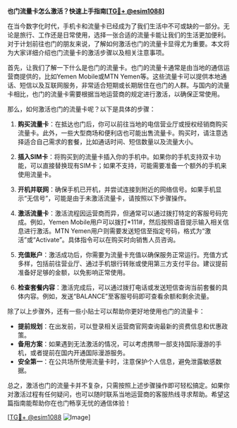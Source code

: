 **也门流量卡怎么激活？快速上手指南[[TG💪+ @esim1088](https://t.me/s/esim1088)]**

在当今数字化时代，手机卡和流量卡已经成为了我们生活中不可或缺的一部分。无论是旅行、工作还是日常使用，选择一张合适的流量卡能让我们的生活更加便利。对于计划前往也门的朋友来说，了解如何激活也门的流量卡显得尤为重要。本文将为大家详细介绍也门流量卡的激活步骤以及相关注意事项。

首先，让我们了解一下什么是也门的流量卡。也门的流量卡通常是由当地的通信运营商提供的，比如Yemen Mobile或MTN Yemen等。这些流量卡可以提供本地通话、短信以及互联网服务，非常适合短期或长期居住在也门的人群。与国内的流量卡相比，也门的流量卡需要根据当地运营商的规定进行激活，以确保正常使用。

那么，如何激活也门的流量卡呢？以下是具体的步骤：

1. **购买流量卡**：在抵达也门后，你可以前往当地的电信营业厅或授权经销商购买流量卡。此外，一些大型商场和便利店也可能出售流量卡。购买时，请注意选择适合自己需求的套餐，比如通话时间、短信数量以及流量大小。

2. **插入SIM卡**：将购买到的流量卡插入你的手机中。如果你的手机支持双卡功能，可以直接替换现有SIM卡；如果不支持，可能需要准备一个额外的手机来使用流量卡。

3. **开机并联网**：确保手机已开机，并尝试连接到附近的网络信号。如果手机显示“无信号”，可能是由于未激活流量卡，请按照以下步骤操作。

4. **激活流量卡**：激活流程因运营商而异，但通常可以通过拨打特定的客服号码完成。例如，Yemen Mobile用户可以拨打*111#，然后按照语音提示输入相关信息进行激活。MTN Yemen用户则需要发送短信至指定号码，格式为“激活”或“Activate”。具体指令可以在购买时向销售人员咨询。

5. **充值账户**：激活成功后，你需要为流量卡充值以确保服务正常运行。充值方式多样，包括前往营业厅、通过手机银行转账或使用第三方支付平台。建议提前准备好足够的金额，以免影响正常使用。

6. **检查套餐内容**：激活完成后，可以通过拨打电话或发送短信查询当前套餐的具体内容。例如，发送“BALANCE”至客服号码即可查看余额和剩余流量。

除了以上步骤外，还有一些小贴士可以帮助你更好地使用也门的流量卡：

- **提前规划**：在出发前，可以登录相关运营商官网查询最新的资费信息和优惠政策。
- **备用方案**：如果遇到无法激活的情况，可以考虑携带一部支持国际漫游的手机，或者提前在国内开通国际漫游服务。
- **安全第一**：在公共场所使用流量卡时，注意保护个人信息，避免泄露敏感数据。

总之，激活也门的流量卡并不复杂，只需按照上述步骤操作即可轻松搞定。如果你对激活过程有任何疑问，也可以随时联系当地运营商的客服热线寻求帮助。希望这篇指南能帮助你在也门畅享无忧的通信体验！

[[TG💪+ @esim1088](https://t.me/s/esim1088) ![Image](https://i.postimg.cc/4NQfJmqS/Snipaste-2025-05-13-00-14-12.png)]